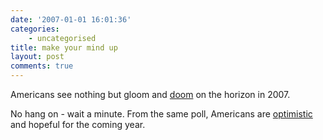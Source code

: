 ```yaml
---
date: '2007-01-01 16:01:36'
categories:
    - uncategorised
title: make your mind up
layout: post
comments: true
---
```


Americans see nothing but gloom and
[doom](http://news.yahoo.com/s/ap/20061231/ap_on_re_us/2007_predictions_ap_poll)
on the horizon in 2007.

No hang on - wait a minute. From the same poll, Americans are
[optimistic](http://news.yahoo.com/s/ap/20061231/ap_on_re_us/optimism_ap_poll)
and hopeful for the coming year.

